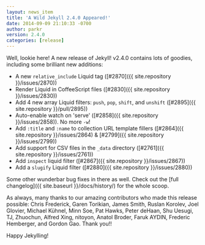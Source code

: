 ```yaml
---
layout: news_item
title: 'A Wild Jekyll 2.4.0 Appeared!'
date: 2014-09-09 21:10:33 -0700
author: parkr
version: 2.4.0
categories: [release]
---
```


Well, lookie here! A new release of Jekyll! v2.4.0 contains lots of goodies, including some brilliant new additions:

- A new `relative_include` Liquid tag ([#2870]({{ site.repository }}/issues/2870))
- Render Liquid in CoffeeScript files ([#2830]({{ site.repository }}/issues/2830))
- Add 4 new array Liquid filters: `push`, `pop`, `shift`, and `unshift` ([#2895]({{ site.repository }}/pull/2895))
- Auto-enable watch on 'serve' ([#2858]({{ site.repository }}/issues/2858)). No more `-w`!
- Add `:title` and `:name` to collection URL template fillers ([#2864]({{ site.repository }}/issues/2864) & [#2799]({{ site.repository }}/issues/2799))
- Add support for CSV files in the `_data` directory ([#2761]({{ site.repository }}/issues/2761))
- Add `inspect` liquid filter ([#2867]({{ site.repository }}/issues/2867))
- Add a `slugify` Liquid filter ([#2880]({{ site.repository }}/issues/2880))

Some other wunderbar bug fixes in there as well. Check out the [full changelog]({{ site.baseurl }}/docs/history/) for the whole scoop.

As always, many thanks to our amazing contributors who made this release possible: Chris Frederick, Garen Torikian, James Smith, Ruslan Korolev, Joel Glovier, Michael Kühnel, Minn Soe, Pat Hawks, Peter deHaan, Shu Uesugi, TJ, Zhuochun, Alfred Xing, nitoyon, Anatol Broder, Faruk AYDIN, Frederic Hemberger, and Gordon Gao. Thank you!!

Happy Jekylling!
